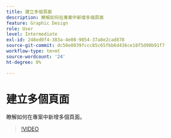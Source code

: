 ```yaml
---
title: 建立多個頁面
description: 瞭解如何在專案中新增多個頁面
feature: Graphic Design
role: User
level: Intermediate
exl-id: 248ed0f4-383a-4e08-9854-37a8e2cad878
source-git-commit: dc50e8039fccc85c65fbb6d436ce18f5d90b91f7
workflow-type: tm+mt
source-wordcount: '24'
ht-degree: 0%

---
```


# 建立多個頁面

瞭解如何在專案中新增多個頁面。

>[!VIDEO](https://video.tv.adobe.com/v/3420215?quality=12&learn=on&hidetitle=true)
